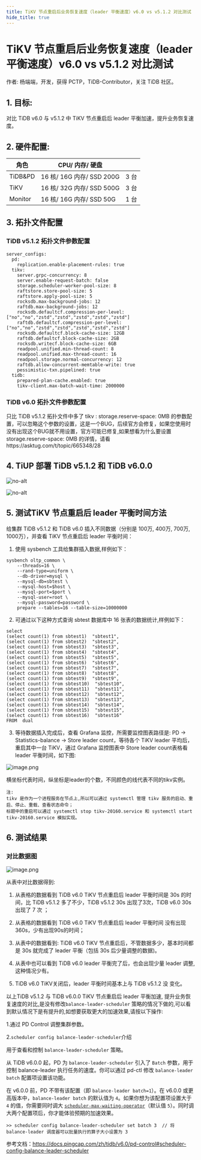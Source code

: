 ```yaml
---
title: TiKV 节点重启后业务恢复速度（leader 平衡速度）v6.0 vs v5.1.2 对比测试
hide_title: true
---
```


# TiKV 节点重启后业务恢复速度（leader 平衡速度）v6.0 vs v5.1.2 对比测试

作者: 杨端端，开发，获得 PCTP，TiDB-Contributor，关注 TiDB 社区。

## 1. 目标:

对比 TiDB  v6.0 与 v5.1.2  中 TiKV 节点重启后 leader 平衡加速，提升业务恢复速度。

## 2. 硬件配置:

| 角色    | CPU/ 内存/ 硬盘           |      |
| ------- | ------------------------- | ---- |
| TiDB&PD | 16 核/ 16G 内存/ SSD 200G | 3 台 |
| TiKV    | 16 核/ 32G 内存/ SSD 500G | 3 台 |
| Monitor | 16 核/ 16G 内存/ SSD 50G  | 1 台 |

## 3. 拓扑文件配置

###   TiDB v5.1.2 拓扑文件参数配置

```
server_configs:
  pd:
    replication.enable-placement-rules: true
  tikv:
    server.grpc-concurrency: 8
    server.enable-request-batch: false
    storage.scheduler-worker-pool-size: 8
    raftstore.store-pool-size: 5
    raftstore.apply-pool-size: 5
    rocksdb.max-background-jobs: 12
    raftdb.max-background-jobs: 12
    rocksdb.defaultcf.compression-per-level: ["no","no","zstd","zstd","zstd","zstd","zstd"]
    raftdb.defaultcf.compression-per-level: ["no","no","zstd","zstd","zstd","zstd","zstd"]
    rocksdb.defaultcf.block-cache-size: 12GB
    raftdb.defaultcf.block-cache-size: 2GB
    rocksdb.writecf.block-cache-size: 6GB
    readpool.unified.min-thread-count: 8
    readpool.unified.max-thread-count: 16
    readpool.storage.normal-concurrency: 12
    raftdb.allow-concurrent-memtable-write: true
    pessimistic-txn.pipelined: true
  tidb:
    prepared-plan-cache.enabled: true
    tikv-client.max-batch-wait-time: 2000000
```

### TiDB v6.0 拓扑文件参数配置

只比 TiDB v5.1.2 拓扑文件中多了 tikv : storage.reserve-space: 0MB 的参数配置，可以忽略这个参数的设置，这是一个BUG，后续官方会修复，如果您使用时没有出现这个BUG就不用设置，官方可能已修复,如果想看为什么要设置 storage.reserve-space: 0MB 的详情，请看https://asktug.com/t/topic/665348/28

## 4. TiUP 部署 TiDB v5.1.2 和 TiDB v6.0.0

![no-alt](https://tidb-blog.oss-cn-beijing.aliyuncs.com/media/image-20220509234811503-1652885902882.png)

![no-alt](https://tidb-blog.oss-cn-beijing.aliyuncs.com/media/image-20220517223503425-1652885995958.png)


## 5. 测试TiKV 节点重启后 leader 平衡时间方法

给集群 TiDB v5.1.2 和 TiDB v6.0 插入不同数据（分别是 100万, 400万, 700万, 1000万），并查看 TiKV  节点重启后 leader 平衡时间：

1. 使用 sysbench 工具给集群插入数据,样例如下：

```
sysbench oltp_common \
    --threads=16 \
    --rand-type=uniform \
    --db-driver=mysql \
    --mysql-db=sbtest \
    --mysql-host=$host \
    --mysql-port=$port \
    --mysql-user=root \
    --mysql-password=password \
    prepare --tables=16 --table-size=10000000
```

2. 可通过以下这种方式查询 sbtest 数据库中 16 张表的数据统计,样例如下：

```
select
(select count(1) from sbtest1)  "sbtest1",
(select count(1) from sbtest2)  "sbtest2",
(select count(1) from sbtest3)  "sbtest3",
(select count(1) from sbtest4)  "sbtest4",
(select count(1) from sbtest5)  "sbtest5",
(select count(1) from sbtest6)  "sbtest6",
(select count(1) from sbtest7)  "sbtest7",
(select count(1) from sbtest8)  "sbtest8",
(select count(1) from sbtest9)  "sbtest9",
(select count(1) from sbtest10)  "sbtest10",
(select count(1) from sbtest11)  "sbtest11",
(select count(1) from sbtest12)  "sbtest12",
(select count(1) from sbtest13)  "sbtest13",
(select count(1) from sbtest14)  "sbtest14",
(select count(1) from sbtest15)  "sbtest15",
(select count(1) from sbtest16)  "sbtest16"
FROM  dual
```

3. 等待数据插入完成后，查看 Grafana 监控，所需要监控图表路径是:  PD -> Statistics-balance -> Store leader count，等待各个 TiKV leader 平均后，重启其中一台 TiKV，通过 Grafana 监控图表中 Store leader count表格看 leader 平衡时间，如下图:

﻿![image.png](https://tidb-blog.oss-cn-beijing.aliyuncs.com/media/image-1655133225848.png)﻿﻿

横坐标代表时间，纵坐标是leader的个数，不同颜色的线代表不同的tikv实例。

```
注:
tikv 是作为一个进程服务在节点上,所以可以通过 systemctl 管理 tikv 服务的启动、重启、停止、重载、查看状态命令；
标题中的重启可以通过 systemctl stop tikv-20160.service 和 systemctl start tikv-20160.service 模拟实现。
```

## 6. 测试结果

### 对比数据图

 ![image.png](https://tidb-blog.oss-cn-beijing.aliyuncs.com/media/image-1654686734357.png)﻿ 

从表中对比数据得到:

1. 从表格的数据看到 TiDB v6.0 TiKV 节点重启后 leader 平衡时间是 30s 的时间，比 TiDB v5.1.2 多了不少，TiDB v5.1.2  30s 出现了3次，TiDB v6.0 30s 出现了 7 次 ；
2. 从表格的数据看到 TiDB v6.0 TiKV 节点重启后 leader 平衡时间 没有出现 360s，少有出现90s的时间；

3. 从表中的数据看到: TiDB v6.0 TiKV 节点重启后，不管数据多少，基本时间都是 30s 就完成了 leader 平衡（包括 30s 后少量调整的数据)。

4. 从表中也可以看到 TiDB v6.0 leader 平衡完了后，也会出现少量 leader 调整,这种情况少有。

5. TiDB v6.0 TiKV关闭后，leader 平衡时间基本上与 TiDB v5.1.2 没 变化。


以上TiDB v5.1.2 与 TiDB v6.0.0 TiKV 节点重启后 leader 平衡加速, 提升业务恢复速度的对比,是没有修改`balance-leader-scheduler` 策略的情况下做的,可以看到默认情况下是有提升的,如想要获取更大的加速效果,请按以下操作:

1.通过 PD Control 调整集群参数。

2.`scheduler config balance-leader-scheduler`介绍

用于查看和控制 `balance-leader-scheduler` 策略。

从 TiDB v6.0.0 起，PD 为 `balance-leader-scheduler` 引入了 `Batch` 参数，用于控制 balance-leader 执行任务的速度。你可以通过 pd-ctl 修改 `balance-leader batch` 配置项设置该功能。

在 v6.0.0 前，PD 不带有该配置（即 `balance-leader batch=1`）。在 v6.0.0 或更高版本中，`balance-leader batch` 的默认值为 `4`。如果你想为该配置项设置大于 `4` 的值，你需要同时调大 [`scheduler-max-waiting-operator`](https://docs.pingcap.com/zh/tidb/v6.0/pd-control#config-show--set-option-value--placement-rules)（默认值 `5`）。同时调大两个配置项后，你才能体验预期的加速效果。

```
>> scheduler config balance-leader-scheduler set batch 3  // 将 balance-leader 调度器可以批量执行的算子大小设置为 3
```

参考文档：https://docs.pingcap.com/zh/tidb/v6.0/pd-control#scheduler-config-balance-leader-scheduler
